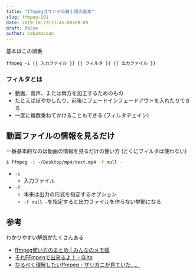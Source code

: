 ```yaml
---
title: "ffmpegコマンドの最小限の基本"
slug: ffmpeg-101
date: 2019-10-23T17:45:08+09:00
draft: false
author: sakamossan
---
```


基本はこの順番

```
ffmpeg -i {{ 入力ファイル }} {{ フィルタ }} {{ 出力ファイル }}
```

### フィルタとは

- 動画、音声、または両方を加工するためのもの
- たとえばぼやかしたり、前後にフェードインフェードアウトを入れたりできる
- 一度に複数重ねてかけることもできる (フィルタチェイン)


## 動画ファイルの情報を見るだけ

一番基本的なのは動画の情報を見るだけの使い方 (とくにフィルタは使わない)

```bash
$ ffmpeg -i ~/Desktop/mp4/test.mp4 -f null -
```

- `-i`
  - 入力ファイル
- `-f`
  - 本来は出力の形式を指定するオプション
  - `-f null -`を指定すると出力ファイルを作らない挙動になる



## 参考

わかりやすい解説がたくさんある

- [ffmpeg使い方のまとめ | みんなのメモ帳](https://yoshipc.net/how-to-use-ffmpeg/)
- [それFFmpegで出来るよ！ - Qiita](https://qiita.com/cha84rakanal/items/e84fe4eb6fbe2ae13fd8)
- [なるべく理解したいffmpeg - ザリガニが見ていた...。](https://zariganitosh.hatenablog.jp/entry/20150619/understand_ffmpeg)
